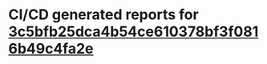 # CI/CD generated reports for [3c5bfb25dca4b54ce610378bf3f0816b49c4fa2e](https://github.com/hydephp/develop/commit/3c5bfb25dca4b54ce610378bf3f0816b49c4fa2e)
